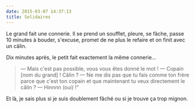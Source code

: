 ```yaml
---
date: 2015-03-07 14:37:13
title: Solidaires
---
```


Le grand fait une connerie. Il se prend un soufflet, pleure, se fâche, passe 10 minutes à bouder, s'excuse, promet de ne plus le refaire et on finit avec un câlin.

Dix minutes après, le petit fait exactement la même connerie...

> — Mais c'est pas possible, vous vous êtes donné le mot !
> — Copain [nom du grand] ! Câlin ?
> — Ne me dis pas que tu fais comme ton frère parce que c'est ton copain et que maintenant tu veux directement le câlin ?
> — Hinnnn (oui) !"

Et là, je sais plus si je suis doublement fâché ou si je trouve ça trop mignon.
